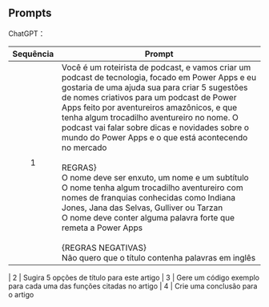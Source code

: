 ## Prompts


ChatGPT：

|Sequência| Prompt                                                                                                                                                                                                                                                                         |
| :-----: | ------------------------------------------------------------------------------------------------------------------------------------------------------------------------------------------------------------------------------------------------------------------------------ |
|    1    | Você é um roteirista de podcast, e vamos criar um podcast de tecnologia, focado em Power Apps e eu gostaria de uma ajuda sua para criar 5 sugestões de nomes criativos para um podcast de Power Apps feito por aventureiros amazônicos, e que tenha algum trocadilho aventureiro no nome. O podcast vai falar sobre dicas e novidades sobre o mundo do Power Apps e o que está acontecendo no mercado <br><br> REGRAS} <br> O nome deve ser enxuto, um nome e um subtítulo <br> O nome tenha algum trocadilho aventureiro com nomes de franquias conhecidas como Indiana Jones,  Jana das Selvas, Gulliver ou Tarzan <br> O nome deve conter alguma palavra forte que remeta a Power Apps <br><br> {REGRAS NEGATIVAS} <br> Não quero que o título contenha palavras em inglês 

|    2    | Sugira 5 opções de título para este artigo
|    3    | Gere um código exemplo para cada uma das funções citadas no artigo
|    4    | Crie uma conclusão para o artigo

